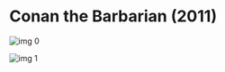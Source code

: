 # Conan the Barbarian (2011)

![img 0](https://i.imgur.com/8Ru5gxg.jpg)

![img 1](https://i.imgur.com/yyMABq7.jpg)

